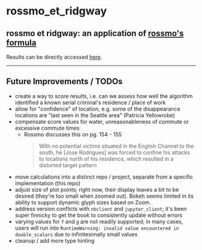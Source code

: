 # rossmo_et_ridgway

## rossmo et ridgway: an application of [rossmo's formula](https://en.wikipedia.org/wiki/Rossmo%27s_formula)

Results can be directly accessed [here](https://aufdemarbeitsmarkt.github.io/rossmo_et_ridgway/).

---

## Future Improvements / TODOs

- create a way to score results, i.e. can we assess how well the algorithm identified a known serial criminal's residence / place of work
- allow for "confidence" of location, e.g. some of the disappearance locations are "last seen in the Seattle area" (Patricia Yellowrobe)
- compensate score values for water, unreasonableness of commute or excessive commute times
    - Rossmo discusses this on pg. 154 - 155
        >With no potential victims situated in the English Channel to
the south, he [Jose Rodrigues] was forced to confine his attacks to locations north of his residence,
which resulted in a distorted target pattern
- move calculations into a distinct repo / project, separate from a specific implementation (this repo)
- adjust size of plot points; right now, their display leaves a bit to be desired (they're too small when zoomed out). Bokeh seems limited in its ability to support dynamic glyph sizes based on Zoom.
- address version conflicts with `nbclient` and `jupyter_client`; it's been super finnicky to get the book to consistently update without errors
- varying values for `f` and `g` are not readily supported; in many cases, users will run into `RuntimeWarning: invalid value encountered in double_scalars` due to infinitesimally small values
- cleanup / add more type hinting